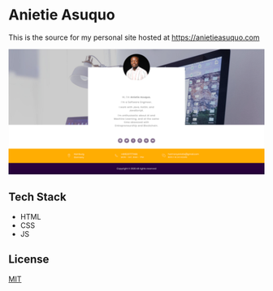 # Anietie Asuquo

This is the source for my personal site hosted at <https://anietieasuquo.com>

![Preview](/images/site-preview.png "Preview")

## Tech Stack

- HTML
- CSS
- JS

## License

[MIT](https://choosealicense.com/licenses/mit/)
